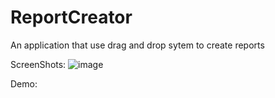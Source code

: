 # ReportCreator  
An application that use drag and drop sytem to create reports 

ScreenShots:
![image](https://github.com/Samundar9525/report-creator/assets/71628177/e7dbd6f1-d5de-44d4-b5fd-a21639c41e6a)

Demo:
